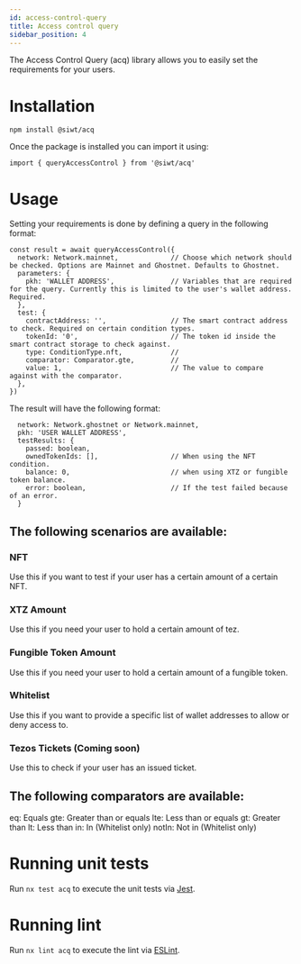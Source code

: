 ```yaml
---
id: access-control-query
title: Access control query
sidebar_position: 4
---
```


The Access Control Query (acq) library allows you to easily set the requirements for your users. 
# Installation
```
npm install @siwt/acq
```

Once the package is installed you can import it using:

```
import { queryAccessControl } from '@siwt/acq'
```

# Usage

Setting your requirements is done by defining a query in the following format:

```
const result = await queryAccessControl({
  network: Network.mainnet,             // Choose which network should be checked. Options are Mainnet and Ghostnet. Defaults to Ghostnet.
  parameters: {
    pkh: 'WALLET ADDRESS',              // Variables that are required for the query. Currently this is limited to the user's wallet address. Required.
  },
  test: {
    contractAddress: '',                // The smart contract address to check. Required on certain condition types.
    tokenId: '0',                       // The token id inside the smart contract storage to check against.
    type: ConditionType.nft,            //
    comparator: Comparator.gte,         //
    value: 1,                           // The value to compare against with the comparator.
  },
})
```

The result will have the following format:

```
  network: Network.ghostnet or Network.mainnet,
  pkh: 'USER WALLET ADDRESS',
  testResults: {
    passed: boolean,
    ownedTokenIds: [],                  // When using the NFT condition.
    balance: 0,                         // when using XTZ or fungible token balance.
    error: boolean,                     // If the test failed because of an error.
  }
```

## The following scenarios are available:

### NFT

Use this if you want to test if your user has a certain amount of a certain NFT.

### XTZ Amount
Use this if you need your user to hold a certain amount of tez.

### Fungible Token Amount
Use this if you need your user to hold a certain amount of a fungible token.

### Whitelist
Use this if you want to provide a specific list of wallet addresses to allow or deny access to.

### Tezos Tickets (Coming soon)
Use this to check if your user has an issued ticket.

## The following comparators are available:
  eq: Equals
  gte: Greater than or equals
  lte: Less than or equals
  gt: Greater than
  lt: Less than
  in: In (Whitelist only)
  notIn: Not in (Whitelist only)

# Running unit tests
Run `nx test acq` to execute the unit tests via [Jest](https://jestjs.io).

# Running lint
Run `nx lint acq` to execute the lint via [ESLint](https://eslint.org/).